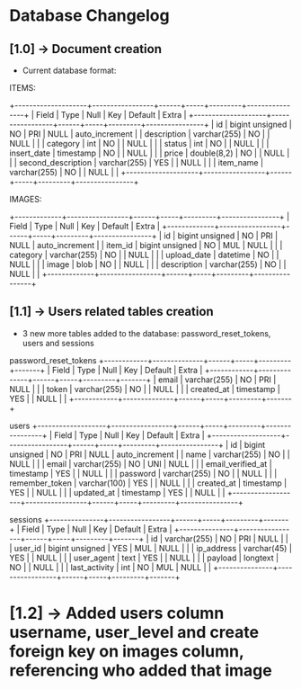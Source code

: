# Database Changelog


## [1.0] -> Document creation

- Current database format:


ITEMS:

+--------------------+-----------------+------+-----+---------+----------------+
| Field              | Type            | Null | Key | Default | Extra          |
+--------------------+-----------------+------+-----+---------+----------------+
| id                 | bigint unsigned | NO   | PRI | NULL    | auto_increment |
| description        | varchar(255)    | NO   |     | NULL    |                |
| category           | int             | NO   |     | NULL    |                |
| status             | int             | NO   |     | NULL    |                |
| insert_date        | timestamp       | NO   |     | NULL    |                |
| price              | double(8,2)     | NO   |     | NULL    |                |
| second_description | varchar(255)    | YES  |     | NULL    |                |
| item_name          | varchar(255)    | NO   |     | NULL    |                |
+--------------------+-----------------+------+-----+---------+----------------+

IMAGES:

+-------------+-----------------+------+-----+---------+----------------+
| Field       | Type            | Null | Key | Default | Extra          |
+-------------+-----------------+------+-----+---------+----------------+
| id          | bigint unsigned | NO   | PRI | NULL    | auto_increment |
| item_id     | bigint unsigned | NO   | MUL | NULL    |                |
| category    | varchar(255)    | NO   |     | NULL    |                |
| upload_date | datetime        | NO   |     | NULL    |                |
| image       | blob            | NO   |     | NULL    |                |
| description | varchar(255)    | NO   |     | NULL    |                |
+-------------+-----------------+------+-----+---------+----------------+


## [1.1] -> Users related tables creation

- 3 new more tables added to the database: password_reset_tokens, users and sessions


password_reset_tokens
+------------+--------------+------+-----+---------+-------+
| Field      | Type         | Null | Key | Default | Extra |
+------------+--------------+------+-----+---------+-------+
| email      | varchar(255) | NO   | PRI | NULL    |       |
| token      | varchar(255) | NO   |     | NULL    |       |
| created_at | timestamp    | YES  |     | NULL    |       |
+------------+--------------+------+-----+---------+-------+

users
+-------------------+-----------------+------+-----+---------+----------------+
| Field             | Type            | Null | Key | Default | Extra          |
+-------------------+-----------------+------+-----+---------+----------------+
| id                | bigint unsigned | NO   | PRI | NULL    | auto_increment |
| name              | varchar(255)    | NO   |     | NULL    |                |
| email             | varchar(255)    | NO   | UNI | NULL    |                |
| email_verified_at | timestamp       | YES  |     | NULL    |                |
| password          | varchar(255)    | NO   |     | NULL    |                |
| remember_token    | varchar(100)    | YES  |     | NULL    |                |
| created_at        | timestamp       | YES  |     | NULL    |                |
| updated_at        | timestamp       | YES  |     | NULL    |                |
+-------------------+-----------------+------+-----+---------+----------------+

sessions
+---------------+-----------------+------+-----+---------+-------+
| Field         | Type            | Null | Key | Default | Extra |
+---------------+-----------------+------+-----+---------+-------+
| id            | varchar(255)    | NO   | PRI | NULL    |       |
| user_id       | bigint unsigned | YES  | MUL | NULL    |       |
| ip_address    | varchar(45)     | YES  |     | NULL    |       |
| user_agent    | text            | YES  |     | NULL    |       |
| payload       | longtext        | NO   |     | NULL    |       |
| last_activity | int             | NO   | MUL | NULL    |       |
+---------------+-----------------+------+-----+---------+-------+


# [1.2] -> Added users column username, user_level and create foreign key on images column, referencing who added that image